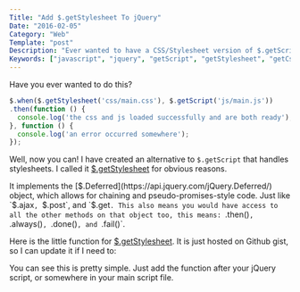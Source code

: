 ```yaml
---
Title: "Add $.getStylesheet To jQuery"
Date: "2016-02-05"
Category: "Web"
Template: "post"
Description: "Ever wanted to have a CSS/Stylesheet version of $.getScript? Well now you can with $.getStylesheet"
Keywords: ["javascript", "jquery", "getScript", "getStylesheet", "getCss", "plugin", "function", "deferred"]
---
```


Have you ever wanted to do this?

```js
$.when($.getStylesheet('css/main.css'), $.getScript('js/main.js'))
.then(function () {
  console.log('the css and js loaded successfully and are both ready');
}, function () {
  console.log('an error occurred somewhere');
});
```

Well, now you can! I have created an alternative to `$.getScript` that handles stylesheets. I called it [$.getStylesheet](https://gist.github.com/james2doyle/9456c3e145f8d0afbe25) for obvious reasons.

It implements the [$.Deferred](https://api.jquery.com/jQuery.Deferred/) object, which allows for chaining and pseudo-promises-style code. Just like `$.ajax`, `$.post`, and `$.get`. This also means you would have access to all the other methods on that object too, this means: `.then()`, `.always()`, `.done()`, and `.fail()`.

Here is the little function for [$.getStylesheet](https://gist.github.com/james2doyle/9456c3e145f8d0afbe25). It is just hosted on Github gist, so I can update it if I need to:

<script src="https://gist.github.com/james2doyle/9456c3e145f8d0afbe25.js"></script>

You can see this is pretty simple. Just add the function after your jQuery script, or somewhere in your main script file.

